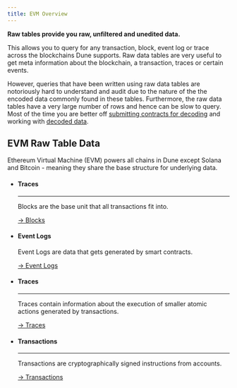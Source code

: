 ```yaml
---
title: EVM Overview
---
```


**Raw tables provide you raw, unfiltered and unedited data.**

This allows you to query for any transaction, block, event log or trace across the blockchains Dune supports.  Raw data tables are very useful to get meta information about the blockchain, a transaction, traces or certain events.

However, queries that have been written using raw data tables are notoriously hard to understand and audit due to the nature of the the encoded data commonly found in these tables. Furthermore, the raw data tables have a very large number of rows and hence can be slow to query. Most of the time you are better off [submitting contracts for decoding](../../../app/decoding-contracts.md) and working with [decoded data](../../decoded/index.md).

## EVM Raw Table Data

Ethereum Virtual Machine (EVM) powers all chains in Dune except Solana and Bitcoin - meaning they share the base structure for underlying data.

<div class="grid cards" markdown>

-   #### Traces

    ---

    Blocks are the base unit that all transactions fit into.

    [→ Blocks](blocks.md)

-   #### Event Logs

    Event Logs are data that gets generated by smart contracts.

    [→ Event Logs](event-logs.md)

-   #### Traces

    ---

    Traces contain information about the execution of smaller atomic actions generated by transactions.

    [→ Traces](traces.md)

-   #### Transactions  
    
    ---  
    
    Transactions are cryptographically signed instructions from accounts.  
      
    [→ Transactions](transactions.md)

</div>
